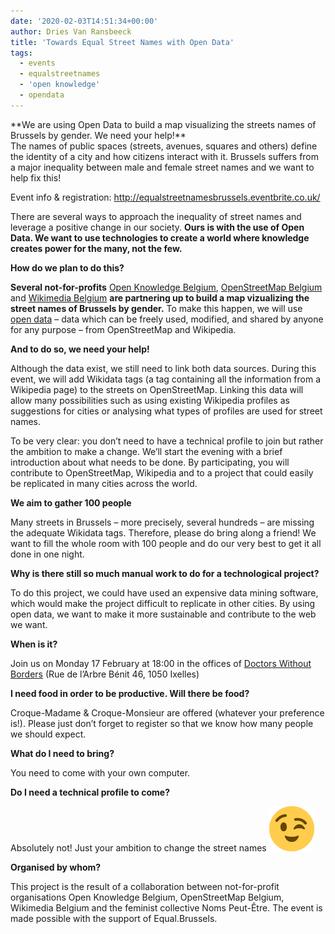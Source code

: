 ```yaml
---
date: '2020-02-03T14:51:34+00:00'
author: Dries Van Ransbeeck
title: 'Towards Equal Street Names with Open Data'
tags:
  - events
  - equalstreetnames
  - 'open knowledge'
  - opendata
---
```


<div class="g-group l-lg-mar-bot-6 l-md-mar-bot-4 "><div class="g-cell g-cell-10-12 g-cell-md-1-1"><div class="has-user-generated-content js-d-read-more read-more js-read-more read-more--medium-down read-more--expanded"><div class="js-xd-read-more-toggle-view read-more__toggle-view"><div class="js-xd-read-more-contents text-body-medium">**We are using Open Data to build a map visualizing the streets names of Brussels by gender. We need your help!** </div></div></div></div></div><div class="g-group l-mar-bot-6 l-sm-mar-bot-4"><div class="structured-content g-cell g-cell-10-12 g-cell-md-1-1"><div class="has-user-generated-content"><div class="structured-content-rich-text structured-content__module l-align-left l-mar-vert-6 l-sm-mar-vert-4 text-body-medium">The names of public spaces (streets, avenues, squares and others) define the identity of a city and how citizens interact with it. Brussels suffers from a major inequality between male and female street names and we want to help fix this!

Event info &amp; registration: <http://equalstreetnamesbrussels.eventbrite.co.uk/>

There are several ways to approach the inequality of street names and leverage a positive change in our society. **Ours is with the use of Open Data. We want to use technologies to create a world where knowledge creates power for the many, not the few.**

**How do we plan to do this?**

**Several not-for-profits** [Open Knowledge Belgium](https://openknowledge.be/), [OpenStreetMap Belgium](https://openstreetmap.be/) and [Wikimedia Belgium](https://be.wikimedia.org/wiki/Wikimedia_Belgium) **are partnering up to build a map vizualizing the street names of Brussels by gender.** To make this happen, we will use [open data](http://opendefinition.org/) – data which can be freely used, modified, and shared by anyone for any purpose – from OpenStreetMap and Wikipedia.

**And to do so, we need your help!**

Although the data exist, we still need to link both data sources. During this event, we will add Wikidata tags (a tag containing all the information from a Wikipedia page) to the streets on OpenStreetMap. Linking this data will allow many possibilities such as using existing Wikipedia profiles as suggestions for cities or analysing what types of profiles are used for street names.

To be very clear: you don’t need to have a technical profile to join but rather the ambition to make a change. We’ll start the evening with a brief introduction about what needs to be done. By participating, you will contribute to OpenStreetMap, Wikipedia and to a project that could easily be replicated in many cities across the world.

**We aim to gather 100 people**

Many streets in Brussels – more precisely, several hundreds – are missing the adequate Wikidata tags. Therefore, please do bring along a friend! We want to fill the whole room with 100 people and do our very best to get it all done in one night.

**Why is there still so much manual work to do for a technological project?**

To do this project, we could have used an expensive data mining software, which would make the project difficult to replicate in other cities. By using open data, we want to make it more sustainable and contribute to the web we want.

**When is it?**

Join us on Monday 17 February at 18:00 in the offices of [Doctors Without Borders](https://www.openstreetmap.org/node/3395003157#map=17/50.83381/4.36399&layers=C) (Rue de l’Arbre Bénit 46, 1050 Ixelles)

**I need food in order to be productive. Will there be food?**

Croque-Madame &amp; Croque-Monsieur are offered (whatever your preference is!). Please just don’t forget to register so that we know how many people we should expect.

**What do I need to bring?**

You need to come with your own computer.

**Do I need a technical profile to come?**

Absolutely not! Just your ambition to change the street names ![😉](1f609.png)

**Organised by whom?**

This project is the result of a collaboration between not-for-profit organisations Open Knowledge Belgium, OpenStreetMap Belgium, Wikimedia Belgium and the feminist collective Noms Peut-Être. The event is made possible with the support of Equal.Brussels.

</div></div></div></div>
